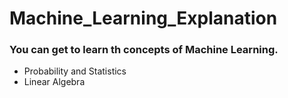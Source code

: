 # Machine_Learning_Explanation


### You can get to learn th concepts of  Machine Learning.
  * Probability and Statistics
  * Linear Algebra
